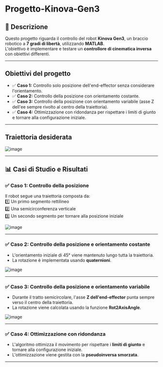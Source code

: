 # Progetto-Kinova-Gen3

## 📌 Descrizione  
Questo progetto riguarda il controllo del robot **Kinova Gen3**, un braccio robotico a **7 gradi di libertà**, utilizzando **MATLAB**.  
L'obiettivo è implementare e testare un **controllore di cinematica inversa** con obiettivi differenti.  

---

## Obiettivi del progetto  
- ✅ **Caso 1:** Controllo solo posizione dell'end-effector senza considerare l'orientamento.  
- ✅ **Caso 2:** Controllo della posizione con orientamento costante.  
- ✅ **Caso 3:** Controllo della posizione con orientamento variabile (asse Z dell'ee sempre rivolto al centro della traiettoria).  
- ✅ **Caso 4:** Ottimizzazione con ridondanza per rispettare i limiti di giunto e tornare alla configurazione iniziale.  

---
## Traiettoria desiderata
![image](https://github.com/user-attachments/assets/e055772a-ed1b-436a-9ab4-45c34f6d1ae1=250x)

---

## 📊 Casi di Studio e Risultati  

### ✅ Caso 1: Controllo della posizione  
Il robot segue una traiettoria composta da:  
1️⃣ Un primo segmento rettilineo  
2️⃣ Una semicirconferenza verticale  
3️⃣ Un secondo segmento per tornare alla posizione iniziale  

![image](https://github.com/user-attachments/assets/5eb3a7b8-4f60-4795-9b6a-2bac86539014)
  

---

### ✅ Caso 2: Controllo della posizione e orientamento costante  
- L'orientamento iniziale di 45° viene mantenuto lungo tutta la traiettoria.  
- La rotazione è implementata usando **quaternioni**.  

![image](https://github.com/user-attachments/assets/b3bee8dd-4172-412b-bbf9-bdacf6ce3bbc)
 

---

### ✅ Caso 3: Controllo della posizione e orientamento variabile  
- Durante il tratto semicircolare, l'asse **Z dell'end-effector** punta sempre verso il centro della traiettoria.  
- La rotazione viene calcolata usando la funzione **Rot2AxisAngle**.  

![image](https://github.com/user-attachments/assets/a948569a-8134-4a69-a744-79d96105df7e)
  

---

### ✅ Caso 4: Ottimizzazione con ridondanza  
- L'algoritmo ottimizza il movimento per rispettare i **limiti di giunto** e tornare alla configurazione iniziale.  
- L'ottimizzazione viene gestita con la **pseudoinversa smorzata**.  


---

